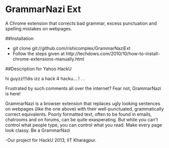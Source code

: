 GrammarNazi Ext
==============
A Chrome extension that corrects bad grammar, excess punctuation and spelling mistakes on webpages.



##Installation

<ul>
<li> git clone git://github.com/rishicomplex/GrammarNaziExt
<li> Follow the steps given at http://techdows.com/2010/10/how-to-install-chrome-extensions-manually.html <br/>
</ul>

##Description for Yahoo HackU


hi guyzz!!!dis izz a hack 4 hacku....! . .

Frustrated by such comments all over the internet? Fear not, GrammarNazi is here!

GrammarNazi is a browser extension that replaces ugly looking sentences on webpages (like the one above) with their well-punctuated, grammatically correct equivalents. Poorly formatted text, often to be found in emails, chatrooms and on forums, can be quite exasperating. But while you can't control what people type, you can control what you read. Make every page look classy. Be a GrammarNazi

-Our project for HackU 2013, IIT Kharagpur.




